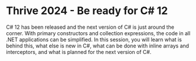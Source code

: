 # Thrive 2024 - Be ready for C# 12
C# 12 has been released and the next version of C# is just around the corner. With primary constructors and collection expressions, the code in all .NET applications can be simplified. In this session, you will learn what is behind this, what else is new in C#, what can be done with inline arrays and interceptors, and what is planned for the next version of C#.